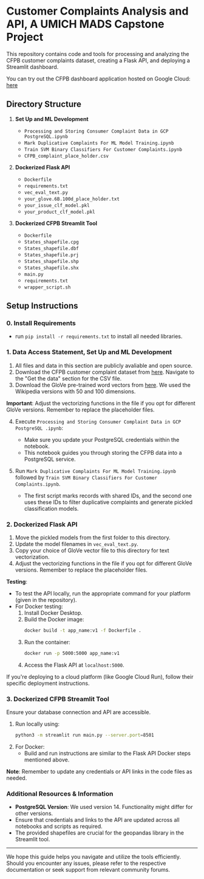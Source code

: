 # Customer Complaints Analysis and API, A UMICH MADS Capstone Project 

This repository contains code and tools for processing and analyzing the CFPB customer complaints dataset, creating a Flask API, and deploying a Streamlit dashboard.

You can try out the CFPB dashboard application hosted on Google Cloud: [here](https://cfpb-dashboard-app-ltsyz5ld4a-uc.a.run.app/)

## Directory Structure

1. **Set Up and ML Development**
    - `Processing and Storing Consumer Complaint Data in GCP PostgreSQL.ipynb`
    - `Mark Duplicative Complaints For ML Model Training.ipynb`
    - `Train SVM Binary Classifiers For Customer Complaints.ipynb`
    - `CFPB_complaint_place_holder.csv`

2. **Dockerized Flask API**
    - `Dockerfile`
    - `requirements.txt`
    - `vec_eval_text.py`
    - `your_glove.6B.100d_place_holder.txt`
    - `your_issue_clf_model.pkl`
    - `your_product_clf_model.pkl`

3. **Dockerized CFPB Streamlit Tool**
    - `Dockerfile`
    - `States_shapefile.cpg`
    - `States_shapefile.dbf`
    - `States_shapefile.prj`
    - `States_shapefile.shp`
    - `States_shapefile.shx`
    - `main.py`
    - `requirements.txt`
    - `wrapper_script.sh`

## Setup Instructions

### 0. Install Requirements
* run `pip install -r requirements.txt` to install all needed libraries.

### 1. Data Access Statement, Set Up and ML Development
1. All files and data in this section are publicly avaliable and open source. 
2. Download the CFPB customer complaint dataset from [here](https://www.consumerfinance.gov/data-research/consumer-complaints/). Navigate to the "Get the data" section for the CSV file.
3. Download the GloVe pre-trained word vectors from [here](https://nlp.stanford.edu/projects/glove/). We used the Wikipedia versions with 50 and 100 dimensions.

**Important**: Adjust the vectorizing functions in the file if you opt for different GloVe versions. Remember to replace the placeholder files.

4. Execute `Processing and Storing Consumer Complaint Data in GCP PostgreSQL .ipynb`:
   - Make sure you update your PostgreSQL credentials within the notebook.
   - This notebook guides you through storing the CFPB data into a PostgreSQL service.

5. Run `Mark Duplicative Complaints For ML Model Training.ipynb` followed by `Train SVM Binary Classifiers For Customer Complaints.ipynb`. 
   - The first script marks records with shared IDs, and the second one uses these IDs to filter duplicative complaints and generate pickled classification models.

### 2. Dockerized Flask API

1. Move the pickled models from the first folder to this directory.
2. Update the model filenames in `vec_eval_text.py`.
3. Copy your choice of GloVe vector file to this directory for text vectorization.
4. Adjust the vectorizing functions in the file if you opt for different GloVe versions. Remember to replace the placeholder files.

**Testing**:
   - To test the API locally, run the appropriate command for your platform (given in the repository).
   - For Docker testing:
     1. Install Docker Desktop.
     2. Build the Docker image: 
        ```bash
        docker build -t app_name:v1 -f Dockerfile .
        ```
     3. Run the container:
        ```bash
        docker run -p 5000:5000 app_name:v1
        ```
     4. Access the Flask API at `localhost:5000`.

If you're deploying to a cloud platform (like Google Cloud Run), follow their specific deployment instructions.

### 3. Dockerized CFPB Streamlit Tool

Ensure your database connection and API are accessible.

1. Run locally using:
   ```bash
   python3 -m streamlit run main.py --server.port=8501
   ```
2. For Docker:
   - Build and run instructions are similar to the Flask API Docker steps mentioned above.

**Note**: Remember to update any credentials or API links in the code files as needed.

### Additional Resources & Information

- **PostgreSQL Version**: We used version 14. Functionality might differ for other versions.
- Ensure that credentials and links to the API are updated across all notebooks and scripts as required.
- The provided shapefiles are crucial for the geopandas library in the Streamlit tool.

---

We hope this guide helps you navigate and utilize the tools efficiently. Should you encounter any issues, please refer to the respective documentation or seek support from relevant community forums.

